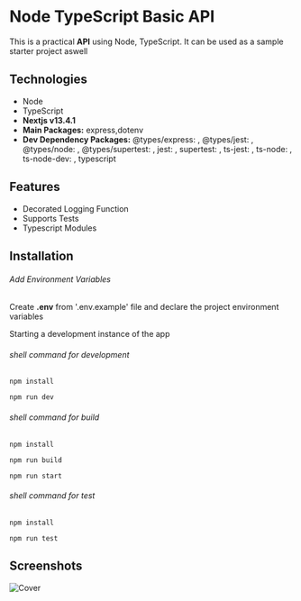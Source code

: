 # Node TypeScript Basic API

This is a practical **API** using Node, TypeScript. It can be used as a sample starter project aswell

## Technologies

-   Node
-   TypeScript
-   **Nextjs v13.4.1**
-   **Main Packages:** express,dotenv
-   **Dev Dependency Packages:** @types/express: , @types/jest: , @types/node: , @types/supertest: , jest: , supertest: , ts-jest: , ts-node: ,
    ts-node-dev: , typescript

## Features

-   Decorated Logging Function
-   Supports Tests
-   Typescript Modules

## Installation

###### Add Environment Variables

Create **.env** from '.env.example' file and declare the project environment variables

Starting a development instance of the app

###### shell command for development

```shell
npm install

npm run dev
```

###### shell command for build

```shell
npm install

npm run build

npm run start
```

###### shell command for test

```shell
npm install

npm run test
```

## Screenshots

![Cover](./public/cover.png)
